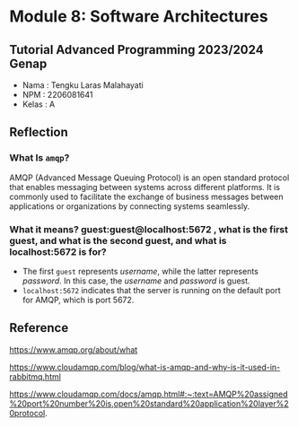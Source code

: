 # Module 8: Software Architectures
## Tutorial Advanced Programming 2023/2024 Genap

* Nama  : Tengku Laras Malahayati
* NPM   : 2206081641
* Kelas : A

## Reflection
### What Is `amqp`?
AMQP (Advanced Message Queuing Protocol) is an open standard protocol that enables messaging between systems across different platforms. It is commonly used to facilitate the exchange of business messages between applications or organizations by connecting systems seamlessly.

### What it means? guest:guest@localhost:5672 , what is the first guest, and what is the second guest, and what is localhost:5672 is for?

* The first `guest` represents *username*, while the latter represents *password*. In this case, the *username* and *password* is guest. 
* `localhost:5672` indicates that the server is running on the default port for AMQP, which is port 5672.

## Reference

https://www.amqp.org/about/what

https://www.cloudamqp.com/blog/what-is-amqp-and-why-is-it-used-in-rabbitmq.html

https://www.cloudamqp.com/docs/amqp.html#:~:text=AMQP%20assigned%20port%20number%20is,open%20standard%20application%20layer%20protocol.